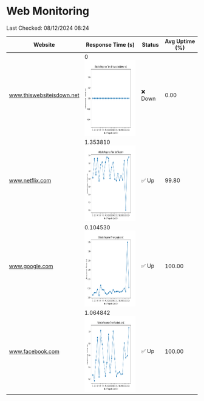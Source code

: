# Web Monitoring

Last Checked: 08/12/2024 08:24

| Website | Response Time (s) | Status | Avg Uptime (%) |
|---------|-------------------|--------|----------------|
| www.thiswebsiteisdown.net | 0 <br> <img src="graph/thiswebsiteisdown.net.png" alt="Graph" width="200" height="200">  | ❌ Down | 0.00 |
| www.netflix.com | 1.353810 <br> <img src="graph/netflix.com.png" alt="Graph" width="200" height="200">  | ✅ Up | 99.80 |
| www.google.com | 0.104530 <br> <img src="graph/google.com.png" alt="Graph" width="200" height="200">  | ✅ Up | 100.00 |
| www.facebook.com | 1.064842 <br> <img src="graph/facebook.com.png" alt="Graph" width="200" height="200">  | ✅ Up | 100.00 |
